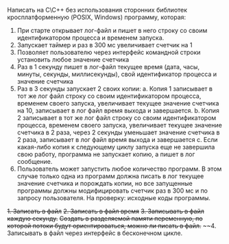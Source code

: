 Написать на C\C++ без использования сторонних библиотек кросплатформенную (POSIX, Windows) программу, которая:
1) При старте открывает лог-файл и пишет в него строку со своим идентификатором процесса и временем запуска.
2) Запускает таймер и раз в 300 мс увеличивает счетчик на 1
3) Позволяет пользователю через интерфейс командной строки установить любое значение счетчика
4) Раз в 1 секунду пишет в лог-файл текущее время (дата, часы, минуты, секунды, миллисекунды), свой идентификатор процесса и значение счетчика
5) Раз в 3 секунды запускает 2 своих копии:
    a. Копия 1 записывает в тот же лог файл строку со своим идентификатором процесса, временем своего запуска, увеличивает текущее значение счетчика на 10, записывает в лог файл время выхода и завершается.
    b. Копия 2 записывает в тот же лог файл строку со своим идентификатором процесса, временем своего запуска, увеличивает текущее значение счетчика в 2 раза, через 2 секунды уменьшает значение счетчика в 2 раза, записывает в лог файл время выхода и завершается
    c. Если какая-либо копия к следующему циклу запуска еще не завершила свою работу, программа не запускает копию, а пишет в лог сообщение.
6) Пользователь может запустить любое количество программ. В этом случае только одна из программ должна писать в лог текущее значение счетчика и порождать копии, но все запущенные программы должны модифицировать счетчик раз в 300 мс и по запросу пользователя.
На проверку: исходные коды программы.


~~1. Записать в файл~~
~~2. Записать в файл время~~
~~3. Записывать в файл каждую секунду.~~
~~Создать в разделяемой памяти переменную, по которой потоки будут ориентироваться, можно ли писать в файл.~~
~~4. Записывать в файл через интерфейс в бесконечном цикле.
